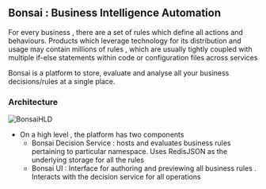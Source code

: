 
## Bonsai : Business Intelligence Automation

For every business , there are a set of rules which define all actions and behaviours. Products which leverage technology for its distribution and usage may contain millions of rules , which are usually tightly coupled with multiple if-else statements within code or configuration files across services

Bonsai is a platform to store, evaluate and analyse all your business decisions/rules at a single place.

### Architecture

![BonsaiHLD](https://i.imgur.com/TKhjxvG.jpeg)

 - On a high level , the platform has two components 
	 - Bonsai Decision Service :  hosts and evaluates business rules pertaining to  particular namespace. Uses RedisJSON as the underlying storage for all the rules
	 -  Bonsai UI :  Interface for authoring and previewing all business rules . Interacts with the decision service for all operations
